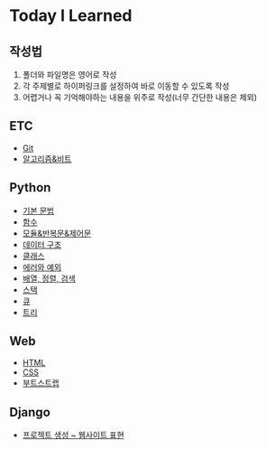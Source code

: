 # Today I Learned

## 작성법
1. 폴더와 파일명은 영어로 작성
2. 각 주제별로 하이퍼링크를 설정하여 바로 이동할 수 있도록 작성
3. 어렵거나 꼭 기억해야하는 내용을 위주로 작성(너무 간단한 내용은 제외)

## ETC
- [Git](ETC/Git.md)
- [알고리즘&비트](ETC/Algorithm&Bit.md)

## Python
- [기본 문법](Python/Grammar.md)
- [함수](Python/Function.md)
- [모듈&반복문&제어문](Python/Module&Iteration&Control.md)
- [데이터 구조](Python/Structure_of_data.md)
- [클래스](Python/Class.md)
- [에러와 예외](Python/Error&Exception.md)
- [배열, 정렬, 검색](Python/Array.md)
- [스택](Python/Stack.md)
- [큐](Python/Queue.md)
- [트리](Python/Tree.md)

## Web
- [HTML](Web/HTML.md)
- [CSS](Web/CSS.md)
- [부트스트랩](Web/Bootstrap&Sementic%20Web.md)

## Django
- [프로젝트 생성 ~ 웹사이트 표현](Django/Django.md)